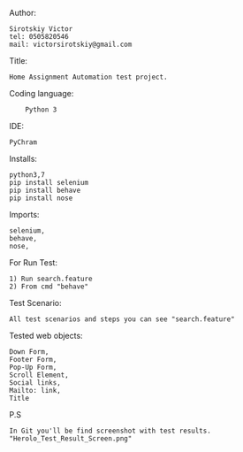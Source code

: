 Author:
    
    Sirotskiy Victor
    tel: 0505820546
    mail: victorsirotskiy@gmail.com

Title:

    Home Assignment Automation test project. 

Coding language:
        
        Python 3
        

IDE:

    PyChram

Installs:

    python3,7
    pip install selenium 
    pip install behave
    pip install nose
    
Imports:

    selenium,
    behave, 
    nose,
   
For Run Test: 
    
    1) Run search.feature 
    2) From cmd "behave"     

Test Scenario:

    All test scenarios and steps you can see "search.feature"

Tested web objects:

    Down Form,
    Footer Form,
    Pop-Up Form,
    Scroll Element,
    Social links,
    Mailto: link, 
    Title
    

P.S
    
    In Git you'll be find screenshot with test results. "Herolo_Test_Result_Screen.png" 